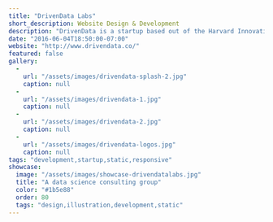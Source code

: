 ```yaml
---
title: "DrivenData Labs"
short_description: Website Design & Development
description: "DrivenData is a startup based out of the Harvard Innovation Lab that seeks to create social impact through crowdsourced data analysis competitions. I started working with DrivenData on a redesign of their competition platform. I've since worked with them on a number of projects, and recently created this new landing page for their consulting services."
date: "2016-06-04T18:50:00-07:00"
website: "http://www.drivendata.co/"
featured: false
gallery:
  -
    url: "/assets/images/drivendata-splash-2.jpg"
    caption: null
  -
    url: "/assets/images/drivendata-1.jpg"
    caption: null
  -
    url: "/assets/images/drivendata-2.jpg"
    caption: null
  -
    url: "/assets/images/drivendata-logos.jpg"
    caption: null
tags: "development,startup,static,responsive"
showcase:
  image: "/assets/images/showcase-drivendatalabs.jpg"
  title: "A data science consulting group"
  color: "#1b5e88"
  order: 80
  tags: "design,illustration,development,static"
---
```

